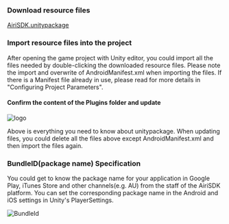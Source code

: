 ### Download resource files

[AiriSDK.unitypackage](https://sdkresources.oss-cn-shanghai.aliyuncs.com/YostarSDK/2.1.0/AiriSDK_2.1.31.unitypackage)

### Import resource files into the project

After opening the game project with Unity editor, you could import all the files needed by double-clicking the downloaded resource files. Please note the import and overwrite of AndroidManifest.xml when importing the files. If there is a Manifest file already in use, please read for more details in "Configuring Project Parameters".

#### Confirm the content of the Plugins folder and update

![logo](https://raw.githubusercontent.com/Yostardev/yostarsdk/master/docs/_media/plugin210.png)

Above is everything you need to know about unitypackage. When updating files, you could delete all the files above except AndroidManifest.xml and then import the files again.

### BundleID(package name) Specification

You could get to know the package name for your application in Google Play, iTunes Store and other channels(e.g. AU) from the staff of the AiriSDK platform. You can set the corresponding package name in the Android and iOS settings in Unity's PlayerSettings.

![BundleId](https://raw.githubusercontent.com/Yostardev/yostarsdk/master/docs/_media/bundleid_unity.png)


